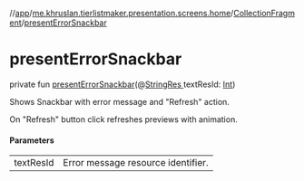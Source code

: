 //[app](../../../index.md)/[me.khruslan.tierlistmaker.presentation.screens.home](../index.md)/[CollectionFragment](index.md)/[presentErrorSnackbar](present-error-snackbar.md)

# presentErrorSnackbar

private fun [presentErrorSnackbar](present-error-snackbar.md)(@[StringRes ](https://developer.android.com/reference/kotlin/androidx/annotation/StringRes.html)textResId: [Int](https://kotlinlang.org/api/latest/jvm/stdlib/kotlin/-int/index.html))

Shows Snackbar with error message and &quot;Refresh&quot; action.

On &quot;Refresh&quot; button click refreshes previews with animation.

#### Parameters

| | |
|---|---|
| textResId | Error message resource identifier. |
